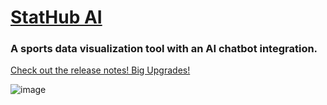 # [StatHub AI](https://stathubai.onrender.com/team?team=BOS&league=nhl)
### A sports data visualization tool with an AI chatbot integration.

[Check out the release notes! Big Upgrades!](https://github.com/brettmt10/stathubAI/releases/tag/v2)

![image](https://github.com/user-attachments/assets/291d881d-e817-4528-8894-aa458a145204)


